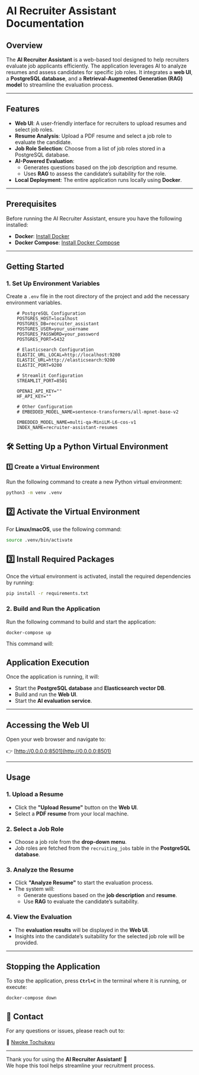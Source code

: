 # AI Recruiter Assistant Documentation

## Overview
The **AI Recruiter Assistant** is a web-based tool designed to help recruiters evaluate job applicants efficiently. The application leverages AI to analyze resumes and assess candidates for specific job roles. It integrates a **web UI**, a **PostgreSQL database**, and a **Retrieval-Augmented Generation (RAG) model** to streamline the evaluation process.

---

## Features
- **Web UI**: A user-friendly interface for recruiters to upload resumes and select job roles.  
- **Resume Analysis**: Upload a PDF resume and select a job role to evaluate the candidate.  
- **Job Role Selection**: Choose from a list of job roles stored in a PostgreSQL database.  
- **AI-Powered Evaluation**:  
  - Generates questions based on the job description and resume.  
  - Uses **RAG** to assess the candidate’s suitability for the role.  
- **Local Deployment**: The entire application runs locally using **Docker**.  

---

## Prerequisites
Before running the AI Recruiter Assistant, ensure you have the following installed:

- **Docker**: [Install Docker](https://docs.docker.com/get-docker/)  
- **Docker Compose**: [Install Docker Compose](https://docs.docker.com/compose/install/)  

---

## Getting Started

### 1. Set Up Environment Variables  
Create a `.env` file in the root directory of the project and add the necessary environment variables.

```.env
    # PostgreSQL Configuration
    POSTGRES_HOST=localhost
    POSTGRES_DB=recruiter_assistant
    POSTGRES_USER=your_username
    POSTGRES_PASSWORD=your_password
    POSTGRES_PORT=5432

    # Elasticsearch Configuration
    ELASTIC_URL_LOCAL=http://localhost:9200
    ELASTIC_URL=http://elasticsearch:9200
    ELASTIC_PORT=9200

    # Streamlit Configuration
    STREAMLIT_PORT=8501

    OPENAI_API_KEY=""
    HF_API_KEY=""

    # Other Configuration
    # EMBEDDED_MODEL_NAME=sentence-transformers/all-mpnet-base-v2

    EMBEDDED_MODEL_NAME=multi-qa-MiniLM-L6-cos-v1
    INDEX_NAME=recruiter-assistant-resumes
```

## 🛠 Setting Up a Python Virtual Environment  

### 1️⃣ Create a Virtual Environment  
Run the following command to create a new Python virtual environment:  

```bash
python3 -m venv .venv
```

## 2️⃣ Activate the Virtual Environment  

For **Linux/macOS**, use the following command:  

```bash
source .venv/bin/activate
```

## 3️⃣ Install Required Packages  

Once the virtual environment is activated, install the required dependencies by running:  

```bash
pip install -r requirements.txt
```

### 2. Build and Run the Application  
Run the following command to build and start the application:

```bash
docker-compose up
```
This command will:

## Application Execution

Once the application is running, it will:

- Start the **PostgreSQL database** and **Elasticsearch vector DB**.  
- Build and run the **Web UI**.  
- Start the **AI evaluation service**.  

---

## Accessing the Web UI  

Open your web browser and navigate to:  

👉 [http://0.0.0.0:8501](http://0.0.0.0:8501)  

---

## Usage

### 1. Upload a Resume  
- Click the **"Upload Resume"** button on the **Web UI**.  
- Select a **PDF resume** from your local machine.  

### 2. Select a Job Role  
- Choose a job role from the **drop-down menu**.  
- Job roles are fetched from the `recruiting_jobs` table in the **PostgreSQL database**.  

### 3. Analyze the Resume  
- Click **"Analyze Resume"** to start the evaluation process.  
- The system will:  
  - Generate questions based on the **job description** and **resume**.  
  - Use **RAG** to evaluate the candidate’s suitability.  

### 4. View the Evaluation  
- The **evaluation results** will be displayed in the **Web UI**.  
- Insights into the candidate’s suitability for the selected job role will be provided.  

---

## Stopping the Application  
To stop the application, press **`Ctrl+C`** in the terminal where it is running, or execute:  

```bash
docker-compose down
```

## 📩 Contact  

For any questions or issues, please reach out to:  

📧 [Nwoke Tochukwu](tochukwunwoke1@.gmail.com)

---

Thank you for using the **AI Recruiter Assistant**! 🚀  
We hope this tool helps streamline your recruitment process. 
